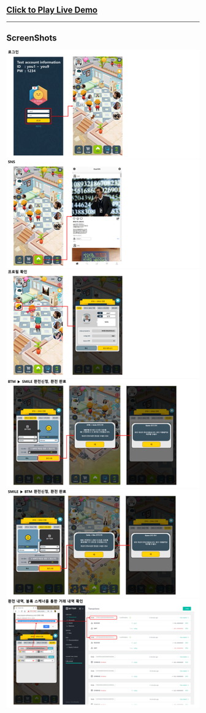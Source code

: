 [Click to Play Live Demo](http://vstory-bytom.onlinestory.co.kr:33080/index.html)
----

-------

ScreenShots
----

<img src='./images/v-stroy-src-image-1.PNG'/>
<img src='./images/v-stroy-src-image-2.PNG'/>
<img src='./images/v-stroy-src-image-3.PNG'/>
<img src='./images/v-stroy-src-image-4.PNG'/>
<img src='./images/v-stroy-src-image-5.PNG'/>
<img src='./images/v-stroy-src-image-6.PNG'/>
